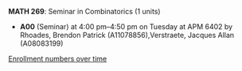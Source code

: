 **MATH 269**: Seminar in Combinatorics (1 units)

- **A00** (Seminar) at 4:00 pm–4:50 pm on Tuesday at APM 6402 by Rhoades, Brendon Patrick (A11078856),Verstraete, Jacques Allan (A08083199)

[Enrollment numbers over time](./MATH269.tsv)
